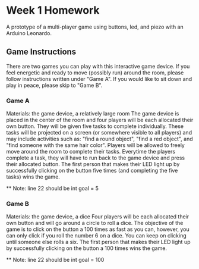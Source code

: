 # Week 1 Homework
A prototype of a multi-player game using buttons, led, and piezo with an Arduino Leonardo. 

## Game Instructions
There are two games you can play with this interactive game device. If you feel energetic and ready to move (possibly run) around the room, please follow instructions written under "Game A". If you would like to sit down and play in peace, please skip to "Game B".

### Game A

Materials: the game device, a relatively large room
The game device is placed in the center of the room and four players will be each allocated their own button. They will be given five tasks to complete individually. These tasks will be projected on a screen (or somewhere visible to all players) and may include activities such as: "find a round object", "find a red object", and "find someone with the same hair color". Players will be allowed to freely move around the room to complete their tasks. Everytime the players complete a task, they will have to run back to the game device and press their allocated button. The first person that makes their LED light up by successfully clicking on the button five times (and completing the five tasks) wins the game.

** Note: line 22 should be int goal = 5

### Game B

Materials: the game device, a dice
Four players will be each allocated their own button and will go around a circle to roll a dice. The objective of the game is to click on the button a 100 times as fast as you can, however, you can only click if you roll the number 6 on a dice. You can keep on clicking until someone else rolls a six. The first person that makes their LED light up by successfully clicking on the button a 100 times wins the game.

** Note: line 22 should be int goal = 100
